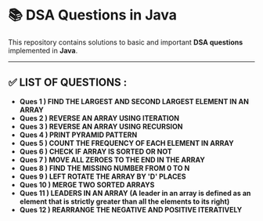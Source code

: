 <h1>📚 DSA Questions in Java</h1>

<p>This repository contains solutions to basic and important <strong> DSA questions</strong> implemented in <strong>Java</strong>.</p>

<hr>

<h2>✅ LIST OF QUESTIONS :</h2>

<ul>
  <li><strong>Ques 1 ) FIND THE LARGEST AND SECOND LARGEST ELEMENT IN AN ARRAY</strong></li>
  <li><strong>Ques 2 ) REVERSE AN ARRAY USING ITERATION</strong></li>
  <li><strong>Ques 3 ) REVERSE AN ARRAY USING RECURSION</strong></li>
  <li><strong>Ques 4 ) PRINT PYRAMID PATTERN</strong></li>
  <li><strong>Ques 5 ) COUNT THE FREQUENCY OF EACH ELEMENT IN ARRAY</strong></li>
  <li><strong>Ques 6 ) CHECK IF ARRAY IS SORTED OR NOT</strong></li>
  <li><strong>Ques 7 ) MOVE ALL ZEROES TO THE END IN THE ARRAY</strong></li>
  <li><strong>Ques 8 ) FIND THE MISSING NUMBER FROM 0 TO N</strong></li>
  <li><strong>Ques 9 ) LEFT ROTATE THE ARRAY BY 'D' PLACES</strong></li>
  <li><strong>Ques 10 ) MERGE TWO SORTED ARRAYS</strong></li>
  <li><strong>Ques 11 ) LEADERS IN AN ARRAY (A leader in an array is defined as an element that is strictly greater than all the elements to its right)</strong></li>
  <li><strong>Ques 12 ) REARRANGE THE NEGATIVE AND POSITIVE ITERATIVELY </strong></li>
</ul>
